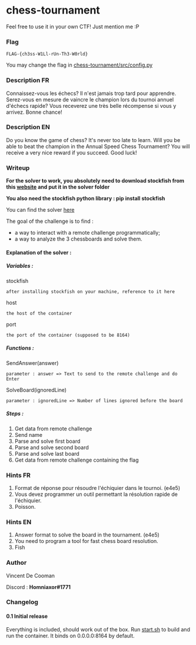 # chess-tournament
Feel free to use it in your own CTF! Just mention me :P
### Flag
	FLAG-{ch3ss-W1Ll-rUn-Th3-W0rld}
You may change the flag in [chess-tournament/src/config.py](./chess/src/config.py)
### Description FR
Connaissez-vous les échecs? Il n'est jamais trop tard pour apprendre. Serez-vous en mesure de vaincre le champion lors du tournoi annuel d'échecs rapide? Vous receverez une très belle récompense si vous y arrivez. Bonne chance!

### Description EN
Do you know the game of chess? It's never too late to learn. Will you be able to beat the champion in the Annual Speed Chess Tournament? You will receive a very nice reward if you succeed. Good luck!

### Writeup
**For the solver to work, you absolutely need to download stockfish from this [website](https://stockfishchess.org/download/) and put it in the solver folder**

**You also need the stockfish python library : pip install stockfish**

You can find the solver [here](./solver/solver.py)

The goal of the challenge is to find :
* a way to interact with a remote challenge programmatically;
* a way to analyze the 3 chessboards and solve them.

#### Explanation of the solver :
##### **Variables :**
stockfish

    after installing stockfish on your machine, reference to it here

host

    the host of the container
    
port

    the port of the container (supposed to be 8164)


##### **Functions :**
SendAnswer(answer)

    parameter : answer => Text to send to the remote challenge and do Enter

SolveBoard(ignoredLine)

    parameter : ignoredLine => Number of lines ignored before the board

##### **Steps :**
1. Get data from remote challenge
2. Send name
3. Parse and solve first board
4. Parse and solve second board
5. Parse and solve last board
6. Get data from remote challenge containing the flag

### Hints FR
1. Format de réponse pour résoudre l'échiquier dans le tournoi. (e4e5)
2. Vous devez programmer un outil permettant la résolution rapide de l'échiquier.
3. Poisson.

### Hints EN
1. Answer format to solve the board in the tournament. (e4e5)
2. You need to program a tool for fast chess board resolution.
3. Fish

### Author
Vincent De Cooman

Discord : **Homniaxor#1771**

### Changelog
#### 0.1 Initial release
Everything is included, should work out of the box. Run [start.sh](./start.sh) to build and run the container. It binds on 0.0.0.0:8164 by default.
